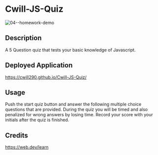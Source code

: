# Cwill-JS-Quiz

![04--homework-demo](https://github.com/Cwill290/Cwill-JS-Quiz/assets/130315092/04b47a93-a52f-4069-bf59-3992511b9278)

## Description
A 5 Question quiz that tests your basic knowledge of Javascript.

## Deployed Application

https://cwill290.github.io/Cwill-JS-Quiz/

## Usage
Push the start quiz button and answer the following multiple choice questions that are provided. During the quiz you will be timed and also penalized for wrong answers by losing time. Record your score with your initials after the quiz is finished.

## Credits
https://web.dev/learn
